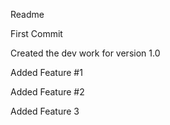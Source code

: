Readme

First Commit

Created the dev work for version 1.0

Added Feature #1

Added Feature #2

Added Feature 3

